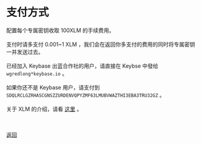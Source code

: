 # 支付方式

配置每个专属密钥收取 100XLM 的手续费用。
<br><br>支付时请多支付 0.001~1 XLM ，我们会在返回你多支付的费用的同时将专属密钥一并发送过去。
<br><br>
已经加入 Keybase 出蓝合作社的用户，请直接在 Keybse 中發给 `wgredlong*keybase.io` 。
<br><br>
如果你还不是 Keybase 用户，请支付到 `SDQLRCLGZRHASCGNSZZURDENVQPYZMF63LMUBVWAZTHI3EBA3TRU32GZ` 。
<br><br>
关于 XLM 的介绍，请看  <a href="https://wgredlong.github.io/xlm.html">这里</a> 。

<br><br><a href="https://wgredlong.github.io/">返回


